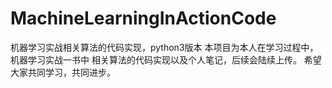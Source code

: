 # MachineLearningInActionCode
机器学习实战相关算法的代码实现，python3版本
本项目为本人在学习过程中，机器学习实战一书中
相关算法的代码实现以及个人笔记，后续会陆续上传。
希望大家共同学习，共同进步。
